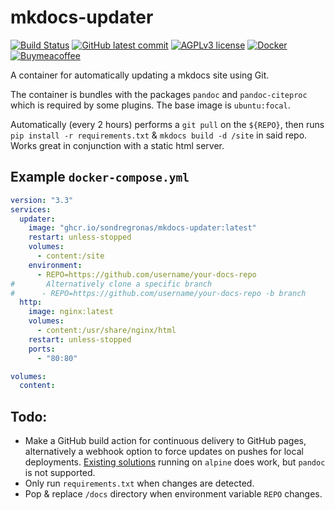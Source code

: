 # mkdocs-updater
[![Build Status](https://img.shields.io/github/workflow/status/sondregronas/mkdocs-updater/CI)](https://github.com/sondregronas/mkdocs-updater/)
[![GitHub latest commit](https://img.shields.io/github/last-commit/sondregronas/mkdocs-updater)](https://github.com/sondregronas/mkdocs-updater/commit/)
[![AGPLv3 license](https://img.shields.io/github/license/sondregronas/mkdocs-updater)](https://www.gnu.org/licenses/agpl-3.0.en.html)
[![Docker](https://img.shields.io/docker/pulls/sondregronas/mkdocs-updater)](https://hub.docker.com/r/sondregronas/mkdocs-updater)
[![Buymeacoffee](https://badgen.net/badge/icon/buymeacoffee?icon=buymeacoffee&label)](https://www.buymeacoffee.com/u92RMis)

A container for automatically updating a mkdocs site using Git.

The container is bundles with the packages `pandoc` and `pandoc-citeproc` which is required by some plugins. The base image is `ubuntu:focal`.

Automatically (every 2 hours) performs a `git pull` on the `${REPO}`, then runs `pip install -r requirements.txt` & `mkdocs build -d /site` in said repo. Works great in conjunction with a static html server.

## Example `docker-compose.yml`
```yaml
version: "3.3"
services:
  updater:
    image: "ghcr.io/sondregronas/mkdocs-updater:latest"
    restart: unless-stopped
    volumes:
      - content:/site
    environment:
      - REPO=https://github.com/username/your-docs-repo
#		Alternatively clone a specific branch
#      - REPO=https://github.com/username/your-docs-repo -b branch
  http:
    image: nginx:latest
    volumes:
      - content:/usr/share/nginx/html
    restart: unless-stopped
    ports:
      - "80:80"

volumes:
  content:
```

## Todo:
- Make a GitHub build action for continuous delivery to GitHub pages, alternatively a webhook option to force updates on pushes for local deployments. [Existing solutions](https://github.com/marketplace/actions/deploy-mkdocs) running on `alpine` does work, but `pandoc` is not supported.
- Only run `requirements.txt` when changes are detected.
- Pop & replace `/docs` directory when environment variable `REPO` changes.
